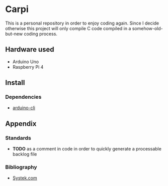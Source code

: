 # Carpi

This is a personal repository in order to enjoy coding again.
Since I decide otherwise this project will only compile C code compiled
in a somehow-old-but-new coding process.

## Hardware used
* Arduino Uno
* Raspberry Pi 4


## Install

### Dependencies
* [arduino-cli](https://arduino.github.io/arduino-cli/0.35/)


## Appendix
### Standards
* **TODO** as a comment in code in order to quickly generate a processable backlog file

### Bibliography
* [Systek.com](https://siytek.com/arduino-cli-raspberry-pi/)
